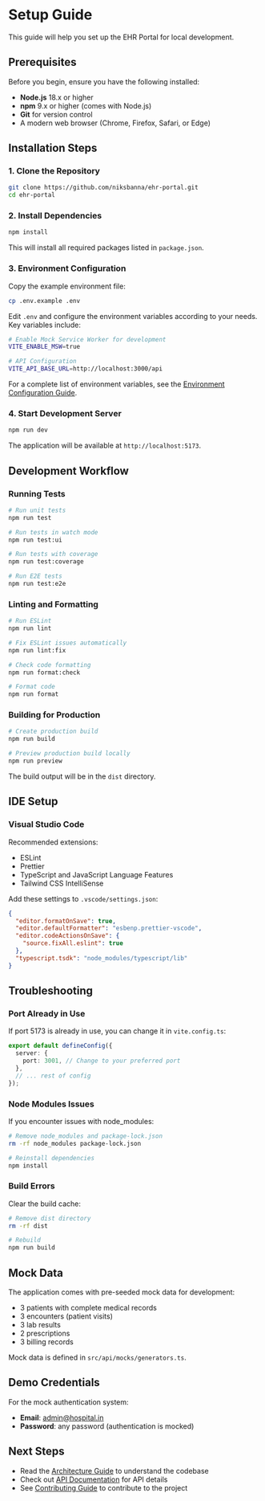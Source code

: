 # Setup Guide

This guide will help you set up the EHR Portal for local development.

## Prerequisites

Before you begin, ensure you have the following installed:

- **Node.js** 18.x or higher
- **npm** 9.x or higher (comes with Node.js)
- **Git** for version control
- A modern web browser (Chrome, Firefox, Safari, or Edge)

## Installation Steps

### 1. Clone the Repository

```bash
git clone https://github.com/niksbanna/ehr-portal.git
cd ehr-portal
```

### 2. Install Dependencies

```bash
npm install
```

This will install all required packages listed in `package.json`.

### 3. Environment Configuration

Copy the example environment file:

```bash
cp .env.example .env
```

Edit `.env` and configure the environment variables according to your needs. Key variables include:

```bash
# Enable Mock Service Worker for development
VITE_ENABLE_MSW=true

# API Configuration
VITE_API_BASE_URL=http://localhost:3000/api
```

For a complete list of environment variables, see the [Environment Configuration Guide](./ENVIRONMENT.md).

### 4. Start Development Server

```bash
npm run dev
```

The application will be available at `http://localhost:5173`.

## Development Workflow

### Running Tests

```bash
# Run unit tests
npm run test

# Run tests in watch mode
npm run test:ui

# Run tests with coverage
npm run test:coverage

# Run E2E tests
npm run test:e2e
```

### Linting and Formatting

```bash
# Run ESLint
npm run lint

# Fix ESLint issues automatically
npm run lint:fix

# Check code formatting
npm run format:check

# Format code
npm run format
```

### Building for Production

```bash
# Create production build
npm run build

# Preview production build locally
npm run preview
```

The build output will be in the `dist` directory.

## IDE Setup

### Visual Studio Code

Recommended extensions:

- ESLint
- Prettier
- TypeScript and JavaScript Language Features
- Tailwind CSS IntelliSense

Add these settings to `.vscode/settings.json`:

```json
{
  "editor.formatOnSave": true,
  "editor.defaultFormatter": "esbenp.prettier-vscode",
  "editor.codeActionsOnSave": {
    "source.fixAll.eslint": true
  },
  "typescript.tsdk": "node_modules/typescript/lib"
}
```

## Troubleshooting

### Port Already in Use

If port 5173 is already in use, you can change it in `vite.config.ts`:

```typescript
export default defineConfig({
  server: {
    port: 3001, // Change to your preferred port
  },
  // ... rest of config
});
```

### Node Modules Issues

If you encounter issues with node_modules:

```bash
# Remove node_modules and package-lock.json
rm -rf node_modules package-lock.json

# Reinstall dependencies
npm install
```

### Build Errors

Clear the build cache:

```bash
# Remove dist directory
rm -rf dist

# Rebuild
npm run build
```

## Mock Data

The application comes with pre-seeded mock data for development:

- 3 patients with complete medical records
- 3 encounters (patient visits)
- 3 lab results
- 2 prescriptions
- 3 billing records

Mock data is defined in `src/api/mocks/generators.ts`.

## Demo Credentials

For the mock authentication system:

- **Email**: admin@hospital.in
- **Password**: any password (authentication is mocked)

## Next Steps

- Read the [Architecture Guide](./ARCHITECTURE.md) to understand the codebase
- Check out [API Documentation](../API_DOCUMENTATION.md) for API details
- See [Contributing Guide](./CONTRIBUTING.md) to contribute to the project
